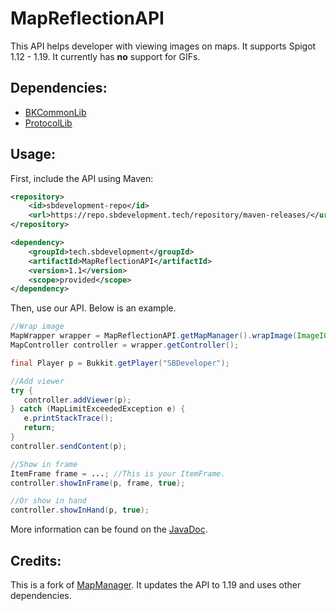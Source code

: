 # MapReflectionAPI

This API helps developer with viewing images on maps. It supports Spigot 1.12 - 1.19.
It currently has **no** support for GIFs.

## Dependencies:

- [BKCommonLib](https://www.spigotmc.org/resources/bkcommonlib.39590/)
- [ProtocolLib](https://www.spigotmc.org/resources/protocollib.1997/)

## Usage:

First, include the API using Maven:

```xml
<repository>
    <id>sbdevelopment-repo</id>
    <url>https://repo.sbdevelopment.tech/repository/maven-releases/</url>
</repository>

<dependency>
    <groupId>tech.sbdevelopment</groupId>
    <artifactId>MapReflectionAPI</artifactId>
    <version>1.1</version>
    <scope>provided</scope>
</dependency>
```

Then, use our API. Below is an example.

```java
//Wrap image
MapWrapper wrapper = MapReflectionAPI.getMapManager().wrapImage(ImageIO.read(new File("image.png")));
MapController controller = wrapper.getController();

final Player p = Bukkit.getPlayer("SBDeveloper");

//Add viewer
try {
   controller.addViewer(p);
} catch (MapLimitExceededException e) {
   e.printStackTrace();
   return;
}
controller.sendContent(p);

//Show in frame
ItemFrame frame = ...; //This is your ItemFrame.
controller.showInFrame(p, frame, true);

//Or show in hand
controller.showInHand(p, true);
```

More information can be found on the [JavaDoc](https://sbdplugins.nl/javadoc/mapreflectionapi/).

## Credits:

This is a fork of [MapManager](https://github.com/InventivetalentDev/MapManager). It updates the API to 1.19 and uses
other dependencies.